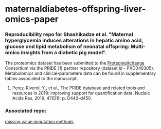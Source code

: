 # maternaldiabetes-offspring-liver-omics-paper

### Reproducibility repo for Shashikadze et al. "Maternal hyperglycemia induces alterations in hepatic amino acid, glucose and lipid metabolism of neonatal offspring: Multi-omics insights from a diabetic pig model".

The proteomics dataset has been submitted to the [ProteomeXchange](http://www.proteomexchange.org/) Consortium via the PRIDE [1] partner repository (dataset id - PXD040305). Metabolomics and clinical-parameters data can be found in supplementary tables associated to the manuscript.

1. Perez-Riverol, Y., et al., The PRIDE database and related tools and resources in 2019: improving support for quantification data. Nucleic Acids Res, 2019. 47(D1): p. D442-d450.


### Associated repo:
[missing value imputation methods](https://github.com/bshashikadze/missing-value-imputation-methods)
